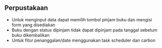 ## Perpustakaan

- Untuk menginput data dapat memilih tombol pinjam buku dan mengisi form yang disediakan
- Buku dengan status dipinjam tidak dapat dipinjam pada tanggal sebelum buku dikembalikan
- Untuk fitur penanggalan/date menggunakan task scheduler dan carbon
